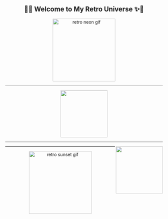 <h2 align="center">🌴✨ Welcome to My Retro Universe ✨🌴</h2>

<p align="center">
  <img src="https://media.giphy.com/media/l41lFw057lAJQMwg0/giphy.gif" height="200" alt="retro neon gif"/>
</p>

---

<div align="center">
  <!-- Retro GitHub Stats -->
  <img src="https://github-readme-stats.vercel.app/api?username=chornsokreaksa&show_icons=true&theme=radical&hide_border=true&bg_color=0D1117&title_color=FF61D8&icon_color=00F7FF" height="150" />
</div>

---

<!-- Profile Picture GIF (Solar System Retro) -->
<img align="right" height="150" src="https://usagif.com/wp-content/uploads/solar-system-9.gif"  />

---

<p align="center">
  <img src="https://media.giphy.com/media/3o7aD2saalBwwftBIY/giphy.gif" height="200" alt="retro sunset gif"/>
</p>
